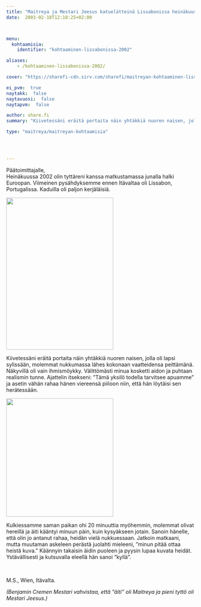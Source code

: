 ```yaml
---
title: "Maitreya ja Mestari Jeesus katuelätteinä Lissabonissa heinäkuussa 2002"
date:  2003-02-18T12:18:25+02:00



menu:
  kohtaamisia:
    identifier: "kohtaaminen-lissabonissa-2002"

aliases:
    - /kohtaaminen-lissabonissa-2002/

cover: "https://sharefi-cdn.sirv.com/sharefi/maitreyan-kohtaaminen-lissabonissa-2002.jpg"

ei_pvm:  true
naytakk:  false
naytavuosi:  false
naytapvm:  false

author: share.fi
summary: "Kiivetessäni eräitä portaita näin yhtäkkiä nuoren naisen, jolla oli lapsi sylissään, molemmat nukkumassa lähes kokonaan vaatteidensa peittämänä. Näkyvillä oli vain ihmismöykky. Välittömästi minua kosketti aidon ja puhtaan realismin tunne."

type: "maitreya/maitreyan-kohtaamisia"



 
---
```

<p>Päätoimittajalle,<br />Heinäkuussa 2002 olin tyttäreni kanssa matkustamassa junalla halki Euroopan. Viimeinen pysähdyksemme ennen Itävaltaa oli Lissabon, Portugalissa. Kaduilla oli paljon kerjäläisiä.</p>
<p class="alignleft pc45"><img src="https://sharefi-cdn.sirv.com/sharefi/maitreyan-kohtaaminen-lissabonissa-2002-aiti.jpg" width="286" height="406" alt="" /></a></p>
<p>Kiivetessäni eräitä portaita näin yhtäkkiä nuoren naisen, jolla oli lapsi sylissään, molemmat nukkumassa lähes kokonaan vaatteidensa peittämänä. Näkyvillä oli vain ihmismöykky. Välittömästi minua kosketti aidon ja puhtaan realismin tunne. Ajattelin itsekseni: ”Tämä yksilö todella tarvitsee apuamme” ja asetin vähän rahaa hänen viereensä piiloon niin, että hän löytäisi sen herätessään.</p>
<p class="alignright pc45"><img src="https://sharefi-cdn.sirv.com/sharefi/maitreyan-kohtaaminen-lissabonissa-2002-lapsi.jpg" width="286" height="316" alt="" /></p>
<p>Kulkiessamme saman paikan ohi 20 minuuttia myöhemmin, molemmat olivat hereillä ja äiti kääntyi minuun päin, kuin kysyäkseen jotain. Sanoin hänelle, että olin jo antanut rahaa, heidän vielä nukkuessaan. Jatkoin matkaani, mutta muutaman askeleen perästä juolahti mieleeni, ”minun pitää ottaa heistä kuva.” Käännyin takaisin äidin puoleen ja pyysin lupaa kuvata heidät. Ystävällisesti ja kutsuvalla eleellä hän sanoi ”kyllä”.</p>

<br clear="all" />
<p>M.S., Wien, Itävalta.</p>
<p><em>(Benjamin C</em><em>remen Mestari vahvistaa, että ”äiti” oli Maitreya ja pieni tyttö oli Mestari Jeesus.)</em>